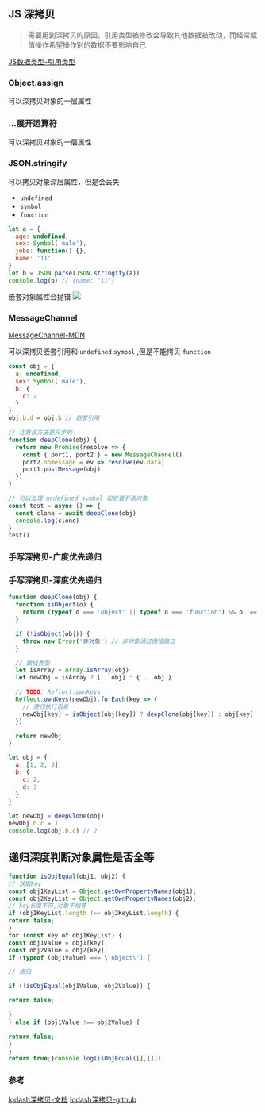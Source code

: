 ## JS 深拷贝

> 需要用到深拷贝的原因，引用类型被修改会导致其他数据被改动，而经常赋值操作希望操作别的数据不要影响自己

[JS数据类型-引用类型](../前端面试之道/前端面试之道-JS数据类型.md#对象(引用)类型)


### Object.assign

可以深拷贝对象的一层属性

### ...展开运算符

可以深拷贝对象的一层属性

### JSON.stringify

可以拷贝对象深层属性，但是会丢失
  - `undefined`
- `symbol`
- `function`

```js
let a = {
  age: undefined,
  sex: Symbol('male'),
  jobs: function() {},
  name: '11'
}
let b = JSON.parse(JSON.stringify(a))
console.log(b) // {name: "11"}
```

嵌套对象属性会抛错
![](https://kingan-md-img.oss-cn-guangzhou.aliyuncs.com/blog/20221130181603.png)


### MessageChannel

[MessageChannel-MDN](https://developer.mozilla.org/zh-CN/docs/Web/API/MessageChannel)

可以深拷贝嵌套引用和 `undefined` `symbol` ,但是不能拷贝 `function`

```js
const obj = {
  a: undefined,
  sex: Symbol('male'),
  b: {
    c: 2
  }
}
obj.b.d = obj.b // 嵌套引用

// 注意该方法是异步的
function deepClone(obj) {
  return new Promise(resolve => {
    const { port1, port2 } = new MessageChannel()
    port2.onmessage = ev => resolve(ev.data)
    port1.postMessage(obj)
  })
}

// 可以处理 undefined symbol 和嵌套引用对象
const test = async () => {
  const clone = await deepClone(obj)
  console.log(clone)
}
test()
```

### 手写深拷贝-广度优先递归

### 手写深拷贝-深度优先递归

```js
function deepClone(obj) {
  function isObject(o) {
    return (typeof o === 'object' || typeof o === 'function') && o !== null
  }

  if (!isObject(obj)) {
    throw new Error('非对象') // 非对象通过抛错跳过
  }

  // 数组类型
  let isArray = Array.isArray(obj)
  let newObj = isArray ? [...obj] : { ...obj }

  // TODO: Reflect.ownKeys
  Reflect.ownKeys(newObj).forEach(key => {
    // 递归执行自身
    newObj[key] = isObject(obj[key]) ? deepClone(obj[key]) : obj[key]
  })

  return newObj
}

let obj = {
  a: [1, 2, 3],
  b: {
    c: 2,
    d: 3
  }
}

let newObj = deepClone(obj)
newObj.b.c = 1
console.log(obj.b.c) // 2
```




## 递归深度判断对象属性是否全等

```js
function isObjEqual(obj1, obj2) {
// 获取key
const obj1KeyList = Object.getOwnPropertyNames(obj1);
const obj2KeyList = Object.getOwnPropertyNames(obj2);
// key长度不符,对象不相等
if (obj1KeyList.length !== obj2KeyList.length) {
return false;
}
for (const key of obj1KeyList) {
const obj1Value = obj1[key];
const obj2Value = obj2[key];
if (typeof (obj1Value) === \'object\') {

// 递归

if (!isObjEqual(obj1Value, obj2Value)) {

return false;

}
} else if (obj1Value !== obj2Value) {

return false;
}
}
return true;}console.log(isObjEqual([],[]))
```

### 参考

[lodash深拷贝-文档](https://lodash.com/docs/4.17.15#cloneDeep)
[lodash深拷贝-github](https://github.com/lodash/lodash/blob/master/cloneDeep.js)